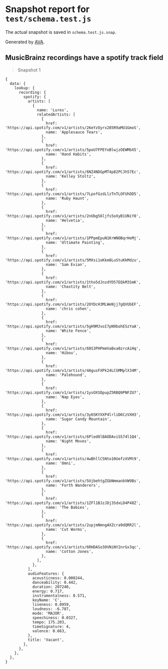 # Snapshot report for `test/schema.test.js`

The actual snapshot is saved in `schema.test.js.snap`.

Generated by [AVA](https://ava.li).

## MusicBrainz recordings have a spotify track field

> Snapshot 1

    {
      data: {
        lookup: {
          recording: {
            spotify: {
              artists: [
                {
                  name: 'Lures',
                  relatedArtists: [
                    {
                      href: 'https://api.spotify.com/v1/artists/26eYzOyrx285R9aMU1GmoS',
                      name: 'Applesauce Tears',
                    },
                    {
                      href: 'https://api.spotify.com/v1/artists/5poU7FPEYoBlwjzOEWMbX5',
                      name: 'Hand Habits',
                    },
                    {
                      href: 'https://api.spotify.com/v1/artists/6NZ4NDGpMT4p82PCJh57Ec',
                      name: 'Kelley Stoltz',
                    },
                    {
                      href: 'https://api.spotify.com/v1/artists/7LpofGzdLlzTnTLOFUhDD5',
                      name: 'Ruby Haunt',
                    },
                    {
                      href: 'https://api.spotify.com/v1/artists/2nUbg56ljfs5oXyB1UNiY8',
                      name: 'Helvetia',
                    },
                    {
                      href: 'https://api.spotify.com/v1/artists/1PPpmEpuN1KrWNOBqrHeMj',
                      name: 'Ultimate Painting',
                    },
                    {
                      href: 'https://api.spotify.com/v1/artists/5MXsi1oKkm8LuStuKkMdzu',
                      name: 'Sam Evian',
                    },
                    {
                      href: 'https://api.spotify.com/v1/artists/1tho5dJnzdYD57EQkM3SmK',
                      name: 'Chastity Belt',
                    },
                    {
                      href: 'https://api.spotify.com/v1/artists/2OYDcH3MLWeNjj7gQVUbEF',
                      name: 'chris cohen',
                    },
                    {
                      href: 'https://api.spotify.com/v1/artists/5gH9MJvoI7pN9bohESzYaA',
                      name: 'White Fence',
                    },
                    {
                      href: 'https://api.spotify.com/v1/artists/60S3PHPmmVaBxa0zrcAiHq',
                      name: 'Hibou',
                    },
                    {
                      href: 'https://api.spotify.com/v1/artists/4AgusFXPk24LCGMMplX34M',
                      name: 'Palehound',
                    },
                    {
                      href: 'https://api.spotify.com/v1/artists/1ysOXSDpupZ5RBQ9PNFZU7',
                      name: 'Nap Eyes',
                    },
                    {
                      href: 'https://api.spotify.com/v1/artists/3y6SKYXXP4lrliD6CzVXH3',
                      name: 'Sugar Candy Mountain',
                    },
                    {
                      href: 'https://api.spotify.com/v1/artists/6Pled8lBAODAviS574l1Q4',
                      name: 'Night Moves',
                    },
                    {
                      href: 'https://api.spotify.com/v1/artists/4wBhllC5Nto10UefzXVMt9',
                      name: 'Omni',
                    },
                    {
                      href: 'https://api.spotify.com/v1/artists/5UjbehtgZGbNmmanbVW9Bs',
                      name: 'Forth Wanderers',
                    },
                    {
                      href: 'https://api.spotify.com/v1/artists/1ZFl1BJzJDj3SdxLD4P48Z',
                      name: 'The Babies',
                    },
                    {
                      href: 'https://api.spotify.com/v1/artists/2upjmNmngAXZcra9dQRR2l',
                      name: 'Cut Worms',
                    },
                    {
                      href: 'https://api.spotify.com/v1/artists/6RHDASo3OVNiNY2nrGx3qc',
                      name: 'Cotton Jones',
                    },
                  ],
                },
              ],
              audioFeatures: {
                acousticness: 0.000244,
                danceability: 0.442,
                duration: 207240,
                energy: 0.717,
                instrumentalness: 0.571,
                keyName: 'C',
                liveness: 0.0959,
                loudness: -6.787,
                mode: 'MAJOR',
                speechiness: 0.0327,
                tempo: 175.203,
                timeSignature: 4,
                valence: 0.663,
              },
              title: 'Vacant',
            },
          },
        },
      },
    }
